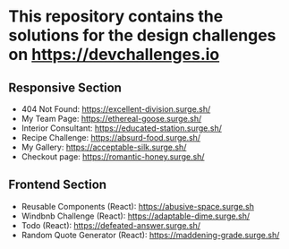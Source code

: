 # This repository contains the solutions for the design challenges on https://devchallenges.io

## Responsive Section

- 404 Not Found: https://excellent-division.surge.sh/
- My Team Page: https://ethereal-goose.surge.sh/
- Interior Consultant: https://educated-station.surge.sh/
- Recipe Challenge: https://absurd-food.surge.sh/
- My Gallery: https://acceptable-silk.surge.sh/
- Checkout page: https://romantic-honey.surge.sh/

## Frontend Section

- Reusable Components (React): https://abusive-space.surge.sh
- Windbnb Challenge (React): https://adaptable-dime.surge.sh/
- Todo (React): https://defeated-answer.surge.sh/
- Random Quote Generator (React): https://maddening-grade.surge.sh/
